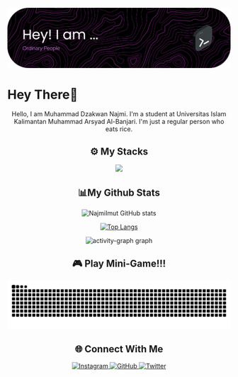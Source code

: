 ![Header](img/p2.png)

<link rel="preconnect" href="https://fonts.googleapis.com">
<link rel="preconnect" href="https://fonts.gstatic.com" crossorigin>
<link href="https://fonts.googleapis.com/css2?family=Poppins:ital,wght@0,100;0,200;0,300;0,400;0,500;0,600;0,700;0,800;0,900;1,100;1,200;1,300;1,400;1,500;1,600;1,700;1,800;1,900&display=swap" rel="stylesheet">

<!-- <style>
  h1,h2,h3,p {
  font-family: 'Poppins', sans-serif;
  text-align: center;
  }
</style> -->

<h1 align="left">Hey There👋</h1>
<p align="center">Hello, I am Muhammad Dzakwan Najmi. I'm a student at Universitas Islam Kalimantan Muhammad Arsyad Al-Banjari. I'm just a regular person who eats rice.</p>

<!-- Stacks -->
<h2 align="center">⚙️ My Stacks</h2>
<p align="center">
  <a href="https://skillicons.dev">
    <img src="https://skillicons.dev/icons?i=html,css,js,ts,react,github,linux,vscode,vite,mysql,nodejs,notion,py,git," />
  </a>
</p>

<h2 align="center">📊My Github Stats</h2>

<div align="center">

  ![NajmiImut GitHub stats](https://github-readme-stats.vercel.app/api?username=dzakwannajmi&show_icons=true&theme=radical&border_radius=45)

  [![Top Langs](https://github-readme-stats.vercel.app/api/top-langs/?username=dzakwannajmi&layout=pie&theme=radical&border_radius=45)](https://github.com/dzakwannajmi/github-readme-stats)

  <img src="https://github-readme-activity-graph.vercel.app/graph?username=dzakwannajmi&radius=16&theme=redical&area=true&order=5" height="300" alt="activity-graph graph"  />
</div>

<h2 align="center">🎮 Play Mini-Game!!!</h2>
<img src="https://raw.githubusercontent.com/dzakwannajmi/dzakwannajmi/output/snake.svg" alt="Snake animation" />

<h2 align="center">🌐 Connect With Me</h2>

<p align="center">
  <a href="https://www.instagram.com/dzkwn23">
    <img src="https://skillicons.dev/icons?i=instagram" alt="Instagram"/>
  </a>
  <a href="https://github.com/dzakwannajmi">
    <img src="https://skillicons.dev/icons?i=github" alt="GitHub"/>
  </a>
  <a href="https://twitter.com">
    <img src="https://skillicons.dev/icons?i=twitter" alt="Twitter"/>
  </a>
</p>